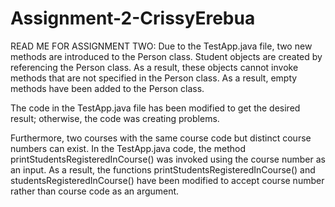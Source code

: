 # Assignment-2-CrissyErebua

READ ME FOR ASSIGNMENT TWO:
Due to the TestApp.java file, two new methods are introduced to the Person class. Student objects are created by referencing the Person class. As a result, these objects cannot invoke methods that are not specified in the Person class. As a result, empty methods have been added to the Person class.

The code in the TestApp.java file has been modified to get the desired result; otherwise, the code was creating problems.

Furthermore, two courses with the same course code but distinct course numbers can exist. In the TestApp.java code, the method printStudentsRegisteredInCourse() was invoked using the course number as an input. As a result, the functions printStudentsRegisteredInCourse() and studentsRegisteredInCourse() have been modified to accept course number rather than course code as an argument.
